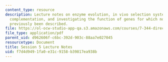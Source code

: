 ```yaml
---
content_type: resource
description: Lecture notes on enzyme evolution, in vivo selection systems, , genetic
  complementation, and investigating the function of genes for which no function has
  previously been described.
file: https://ol-ocw-studio-app-qa.s3.amazonaws.com/courses/7-344-directed-evolution-engineering-biocatalysts-spring-2008/f7d4d9491fa0e31c9158b39817ea938b_ses5_ln.pdf
file_type: application/pdf
parent_uid: d962606f-c6bc-392d-903c-88aa7e027045
resourcetype: Document
title: Session 5 Lecture Notes
uid: f7d4d949-1fa0-e31c-9158-b39817ea938b
---
```


